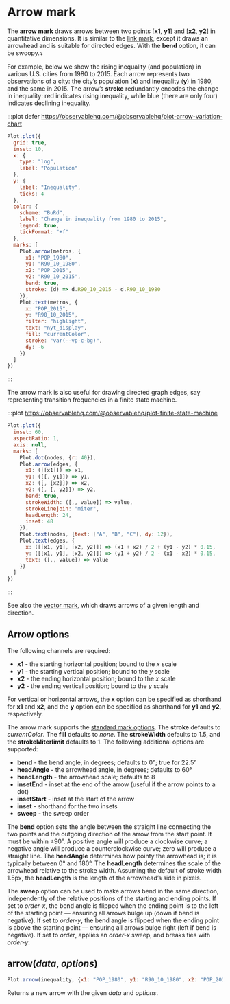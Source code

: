 <script setup>

import * as Plot from "@observablehq/plot";
import * as d3 from "d3";
import metros from "../data/metros.ts";

const matrix = [[3, 2, 5], [1, 7, 2], [1, 1, 8]];
const nodes = matrix.map((m, i) => d3.pointRadial(((2 - i) * 2 * Math.PI) / matrix.length, 100));
const edges = matrix.flatMap((m, i) => m.map((value, j) => ([nodes[i], nodes[j], value])));

</script>

# Arrow mark

The **arrow mark** draws arrows between two points [**x1**, **y1**] and [**x2**, **y2**] in quantitative dimensions. It is similar to the [link mark](./link.md), except it draws an arrowhead and is suitable for directed edges. With the **bend** option, it can be swoopy.⤵︎

For example, below we show the rising inequality (and population) in various U.S. cities from 1980 to 2015. Each arrow represents two observations of a city: the city’s population (**x**) and inequality (**y**) in 1980, and the same in 2015. The arrow’s **stroke** redundantly encodes the change in inequality: red indicates rising inequality, while blue (there are only four) indicates declining inequality.

:::plot defer https://observablehq.com/@observablehq/plot-arrow-variation-chart
```js
Plot.plot({
  grid: true,
  inset: 10,
  x: {
    type: "log",
    label: "Population"
  },
  y: {
    label: "Inequality",
    ticks: 4
  },
  color: {
    scheme: "BuRd",
    label: "Change in inequality from 1980 to 2015",
    legend: true,
    tickFormat: "+f"
  },
  marks: [
    Plot.arrow(metros, {
      x1: "POP_1980",
      y1: "R90_10_1980",
      x2: "POP_2015",
      y2: "R90_10_2015",
      bend: true,
      stroke: (d) => d.R90_10_2015 - d.R90_10_1980
    }),
    Plot.text(metros, {
      x: "POP_2015",
      y: "R90_10_2015",
      filter: "highlight",
      text: "nyt_display",
      fill: "currentColor",
      stroke: "var(--vp-c-bg)",
      dy: -6
    })
  ]
})
```
:::

The arrow mark is also useful for drawing directed graph edges, say representing transition frequencies in a finite state machine.

:::plot https://observablehq.com/@observablehq/plot-finite-state-machine
```js
Plot.plot({
  inset: 60,
  aspectRatio: 1,
  axis: null,
  marks: [
    Plot.dot(nodes, {r: 40}),
    Plot.arrow(edges, {
      x1: ([[x1]]) => x1,
      y1: ([[, y1]]) => y1,
      x2: ([, [x2]]) => x2,
      y2: ([, [, y2]]) => y2,
      bend: true,
      strokeWidth: ([,, value]) => value,
      strokeLinejoin: "miter",
      headLength: 24,
      inset: 48
    }),
    Plot.text(nodes, {text: ["A", "B", "C"], dy: 12}),
    Plot.text(edges, {
      x: ([[x1, y1], [x2, y2]]) => (x1 + x2) / 2 + (y1 - y2) * 0.15,
      y: ([[x1, y1], [x2, y2]]) => (y1 + y2) / 2 - (x1 - x2) * 0.15,
      text: ([,, value]) => value
    })
  ]
})
```
:::

See also the [vector mark](./vector.md), which draws arrows of a given length and direction.

## Arrow options

The following channels are required:

* **x1** - the starting horizontal position; bound to the *x* scale
* **y1** - the starting vertical position; bound to the *y* scale
* **x2** - the ending horizontal position; bound to the *x* scale
* **y2** - the ending vertical position; bound to the *y* scale

For vertical or horizontal arrows, the **x** option can be specified as shorthand for **x1** and **x2**, and the **y** option can be specified as shorthand for **y1** and **y2**, respectively.

The arrow mark supports the [standard mark options](../features/marks.md#mark-options). The **stroke** defaults to *currentColor*. The **fill** defaults to *none*. The **strokeWidth** defaults to 1.5, and the **strokeMiterlimit** defaults to 1. The following additional options are supported:

* **bend** - the bend angle, in degrees; defaults to 0°; true for 22.5°
* **headAngle** - the arrowhead angle, in degrees; defaults to 60°
* **headLength** - the arrowhead scale; defaults to 8
* **insetEnd** - inset at the end of the arrow (useful if the arrow points to a dot)
* **insetStart** - inset at the start of the arrow
* **inset** - shorthand for the two insets
* **sweep** - the sweep order

The **bend** option sets the angle between the straight line connecting the two points and the outgoing direction of the arrow from the start point. It must be within ±90°. A positive angle will produce a clockwise curve; a negative angle will produce a counterclockwise curve; zero will produce a straight line. The **headAngle** determines how pointy the arrowhead is; it is typically between 0° and 180°. The **headLength** determines the scale of the arrowhead relative to the stroke width. Assuming the default of stroke width 1.5px, the **headLength** is the length of the arrowhead’s side in pixels.

The **sweep** option can be used to make arrows bend in the same direction, independently of the relative positions of the starting and ending points. If set to *order-x*, the bend angle is flipped when the ending point is to the left of the starting point — ensuring all arrows bulge up (down if bend is negative). If set to *order-y*, the bend angle is flipped when the ending point is above the starting point — ensuring all arrows bulge right (left if bend is negative). If set to *order*, applies an *order-x* sweep, and breaks ties with *order-y*.

## arrow(*data*, *options*)

```js
Plot.arrow(inequality, {x1: "POP_1980", y1: "R90_10_1980", x2: "POP_2015", y2: "R90_10_2015", bend: true})
```

Returns a new arrow with the given *data* and *options*.
